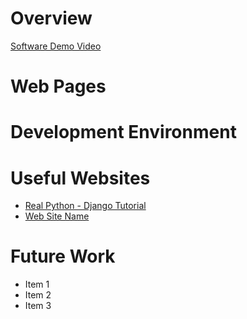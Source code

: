 # Overview

<!-- {Important!  Do not say in this section that this is college assignment.  Talk about what you are trying to accomplish as a software engineer to further your learning.} -->

<!-- {Provide a description the web app that you wrote. Describe how to start a test server on your computer and what website to open up to see the first page of the app.} -->

<!-- {Describe your purpose for writing this software.} -->

<!-- {Provide a link to your YouTube demonstration.  It should be a 4-5 minute demo of the software running (starting the server and navigating through the web pages) and a walkthrough of the code.} -->

[Software Demo Video](http://youtube.link.goes.here)

# Web Pages

<!-- {Describe each of the web pages you created and how the web app transitions between each of them.  Also describe what is dynamically created on each page.} -->

# Development Environment

<!-- {Describe the tools that you used to develop the software} -->

<!-- {Describe the programming language that you used and any libraries.} -->

# Useful Websites

<!-- {Make a list of websites that you found helpful in this project} -->
* [Real Python - Django Tutorial](https://realpython.com/get-started-with-django-1/)
* [Web Site Name](http://url.link.goes.here)

# Future Work

<!-- {Make a list of things that you need to fix, improve, and add in the future.} -->
* Item 1
* Item 2
* Item 3